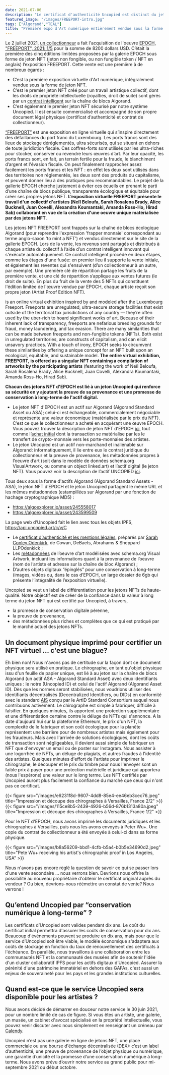 ```yaml
---
date: 2021-07-06
description: "Le certificat d'authenticité Uncopied est distinct du jeton NFT commercialisé, garantie la provenance et assure une conservation numérique pérenne."
featured_image: "/images/FREEPORT-intro.jpg"
tags: ["Algorand","TEAL"]
title: "Première expo d'Art numérique entièrement vendue sous la forme d'un jeton NFT"
---
```


Le 2 juillet 2021, [un collectionneur](https://twitter.com/DG__tw/status/1410970894135181315) a fait l'acquisition de l'oeuvre [EPOCH, "FREEPORT", 2021; 1/5](https://algoexplorer.io/asset/245558017) pour la somme de 8200 dollars USD. C’était la première des cinq éditions limitées proposées par la galerie EPOCH sous forme de jeton NFT (jeton non fongible, ou non fungible token / NFT en anglais) l’exposition FREEPORT.
Cette vente est une première à de nombreux égards :
- C’est la première exposition virtuelle d'Art numérique, intégralement vendue sous la forme de jeton NFT.
- C’est le premier jeton NFT créé pour un travail artistique collectif, dont les droits de propriété intellectuelle (royalties, droit de suite) sont gérés par un [contrat intelligent](/fr/blog/a-teal-smart-contract-to-manage-artistic-royalties-on-algorand/) sur la chaîne de blocs Algorand.
- C’est également le premier jeton NFT sécurisé par notre système Uncopied. Il est ensuite commercialisé et accompagné de son propre document légal physique (certificat d’authenticité et contrat de collectionneur).

[“FREEPORT”](https://epoch.gallery/Freeport/) est une exposition en ligne virtuelle qui s’inspire directement des défaillances du port franc du Luxembourg. Les ports francs sont des lieux de stockage déréglementés, ultra sécurisés, qui se situent en dehors de toute juridiction fiscale. Ces coffres-forts sont utilisés par les ultra-riches pour stocker, conserver ou revendre leurs œuvres d’art. Par leur opacité, les ports francs sont, en fait, un terrain fertile pour la fraude, le blanchiment d’argent et l'évasion fiscale. On peut finalement rapprocher assez facilement les ports francs et les NFT : en effet les deux sont utilisés dans des territoires non réglementés, les deux sont des produits du capitalisme, et peuvent donner lieu à des pratiques peu recommandables. Le projet de la gallerie EPOCH cherche justement à éviter ces écueils en prenant le parti d’une chaîne de blocs publique, transparente écologique et équitable pour créer ses propres jetons NFT. **L’exposition virtuelle FREEPORT présente le travail d'un collectif d'artistes (Neïl Beloufa, Sarah Rosalena Brady, Alice Bucknell, Juan Covelli, Alexandra Koumantaki, Amanda Ross-Ho, Hirad Sab) collaborant en vue de la création d'une oeuvre unique matérialisée par des jetons NFT.**

Les jetons NFT FREEPORT sont frappés sur la chaîne de blocs écologique Algorand (pour reprendre l'expression 'frapper monnaie' correspondant au terme anglo-saxon 'to mint a NFT') et vendus directement sur le site de la gallerie EPOCH. Lors de la vente, les revenus sont partagés et distribués à chaque artiste du collectif à l’aide d’un contrat intelligent innovant qui s'exécute automatiquement. Ce contrat intelligent procède en deux étapes, comme les étages d'une fusée: en premier lieu il supporte la vente initiale, et également les reventes qui s'ensuivent (d’un collectionneur à un autre, par exemple). Une première clé de répartition partage les fruits de la première vente, et une clé de répartition s’applique aux ventes futures (le droit de suite). En plus du fruit de la vente des 5 NFTs qui constituent l'édition limitée de l'œuvre vendue par EPOCH, chaque artiste reçoit son propre jeton (Artist Proof Edition NFT).

is an online virtual exhibition inspired by and modeled after the Luxembourg Freeport. Freeports are unregulated, ultra-secure storage facilities that exist outside of the territorial tax jurisdictions of any country — they’re often used by the uber-rich to hoard significant works of art. Because of their inherent lack of transparency, freeports are nefarious breeding grounds for fraud, money laundering, and tax evasion. There are many similarities that can be made between freeports and non-fungible tokens (NFTs). Both exist in unregulated territories, are constructs of capitalism, and can elicit unsavory practices. With a touch of irony, EPOCH seeks to circumvent these similarities by offering a unique concept for an NFT built upon an ecological, equitable, and sustainable model. **The entire virtual exhibition, FREEPORT, is offered as a singular NFT containing a compilation of artworks by the participating artists** (featuring the work of Neïl Beloufa, Sarah Rosalena Brady, Alice Bucknell, Juan Covelli, Alexandra Koumantaki, Amanda Ross-Ho, Hirad Sab).


**Chacun des jetons NFT d'EPOCH est lié à un jeton Uncopied qui renforce sa sécurité en y ajoutant la preuve de sa provenance et une promesse de conservation à long-terme de l'actif digital.**
* Le jeton NFT d'EPOCH est un actif sur Algorand (Algorand Standard Asset ou ASA); celui-ci est échangeable, commercialement négociable et représente une valeur économique (matérialisée par le prix du NFT). C’est ce que le collectionneur a acheté en acquérant une œuvre EPOCH. Vous pouvez trouver la description de jeton NFT d'EPOCH [ici](https://algoexplorer.io/asset/245558017), tout comme l’[achat initial](https://algoexplorer.io/tx/group/7lOyw4KLOweaarpD6lOeYiN1pVrB6b7Ak%2B5XYijRwL0%3D) dont la transaction se matérialise par les le transfert de crypto-monnaie vers les porte-monnaies des artistes.
* Le jeton Uncopied est un actif non-marchand et inaliénable sur Algorand: informatiquement, il lie entre eux le contrat juridique du collectionneur et la preuve de provenance, les métadonnées propres à l’oeuvre d’art (soit dans le modèle de données schema.org VisualArtwork, ou comme un object linked.art) et l’actif digital (le jeton NFT). Vous pouvez voir la description de l’actif UNCOPIED [ici](http://localhost:1313/fr/blog/first-entire-virtual-art-exhibition-digitized-as-a-nft/).


Tous deux sous la forme d'actifs Algorand (Algorand Standard Assets - ASA), le jeton NFT d’EPOCH et le jeton Uncopied partagent le même URL et les mêmes métadonnées (estampillées sur Algorand par une fonction de hachage cryptographique MD5) :
* https://algoexplorer.io/asset/245558017
* https://algoexplorer.io/asset/243599509

La page web d’Uncopied fait le lien avec tous les objets IPFS,
https://api.uncopied.art/c/v/C

- Le [certificat d’authenticité et les mentions légales](https://ipfs.io/ipfs/QmaJVvca8gkfWd1opMe2TzYwM8jaVfVWnZRYamMzBnukmW), préparés par [Sarah Conley Odenkirk](https://www.linkedin.com/feed/update/urn:li:activity:6816796740918878208/), de Cowan, DeBaets, Abrahams & Sheppard LLPOdenkick ;
- Les [métadonnées](http://ipfs.io/ipfs/QmUw4FvanYtyEDRsXH65BkkJmzyHETmsPLZQaHsfExA1Co) de l’oeuvre d’art modélisées avec schema.org Visual Artwork, incluant les informations quant à la provenance de l’oeuvre (nom de l’artiste et adresse sur la chaîne de bloc Algorand) ;
- D’autres objets digitaux “épinglés” pour une conservation à long-terme (images, vidéos ou, dans le cas d’EPOCH, un large dossier de 6gb qui présente l’intégralité de l’exposition virtuelle).

Uncopied se veut un label de différentiation pour les jetons NFTs de haute-qualité. Notre objectif est de créer de la confiance dans la valeur à long terme du jeton NFT qui est certifié par Uncopied, à travers, 
- la promesse de conservation digitale pérenne,
- la preuve de provenance,
- des métadonnées plus riches et complètes que ce qui est pratiqué par le marché actuel des jetons NFTs.


## Un document physique imprimé pour certifier un NFT virtuel ... c'est une blague? 
Eh bien non! Nous n'avons pas de certitude sur la façon dont ce document physique sera utilisé en pratique. Le chirographe, en tant qu'objet physique issu d'un feuille de papier unique, est lié à au jeton sur la chaîne de blocs Algorand (un actif ASA - Algorand Standard Asset) avec deux identifiants uniques : le notre (Uncopied ID) et celui de l'actif Algorand (Algorand Asset ID). Dès que les normes seront stabilisées, nous voudrions utiliser des identifiants décentralisés (Decentralized Identifiers, ou DIDs) en conformité avec le standard [AIS](https://www.artidstandard.org/) conçu par le ArtID Standard Consortium auquel nous contribuons activement. Le chirographe est simple à fabriquer, difficile à falsifier. En quelques minutes, ils apportent une protection supplémentaire et une différentiation certaine contre le déluge de NFTs qui s'annonce. A la date d'aujourd'hui sur la plateforme Ethereum, le prix d'un NFT, la complexité de le fabriquer et son coût écologique pour la planête représentent une barrière pour de nombreux artistes mais également pour les fraudeurs. Mais avec l'arrivée de solutions écologiques, dont les coûts de transaction sont négligeables, il devient aussi simple de fabriquer un NFT que d'envoyer un email ou de poster sur Instagram. Nous assister à une logorrhée de NFTs, un déluge de plagiats, et autres fraudes à l'identité des artistes. Quelques minutes d'effort de l'artiste pour imprimer le chirographe, le découper et le prix du timbre pour nous l'envoyer sont un faible prix à payer pour une protection matérielle et juridique qui apportera (nous l'espérons) une valeur sur le long terme. Les NFT certifiés par Uncopied auront plus facilement la confiance du marché que ceux qui n'ont pas ce certificat. 

{{< figure src="/images/e6231f8d-9607-4dd8-85e4-ee46eb3cec76.jpeg" title="Impression et découpe des chirographes à Versailles, France 2/2" >}}
{{< figure src="/images/115ce8b5-2439-4926-b56d-876b1313a80a.jpeg" title="Impression et découpe des chirographes à Versailles, France 1/2" >}}

Pour le NFT d'EPOCH, nous avons imprimé les documents juridiques et les chirographes à Versailles, puis nous les avons envoyés à Peter Wu+. Une copie du contrat de collectionneur a été envoyée à celui-ci dans sa forme physique. 

{{< figure src="/images/b8a56209-bbd1-4cfb-b5a4-b0b5e34690d2.jpeg" title="Pete Wu+ receiving his artist's chirographic proof in Los Angeles, USA" >}}

Nous n'avons pas encore règlé la question de savoir ce qui se passer lors d'une vente secondaire ... nous verrons bien. Devrions nous offrire la possibilité au nouveau propriétaire d'obtenir le certificat original auprès du vendeur ? Ou bien, devrions-nous réémettre un constat de vente? Nous verrons ! 

## Qu’entend Uncopied par “conservation numérique à long-terme” ?
Les certificats d’Uncopied sont valides pendant dix ans. Le coût du certificat initial permettra d'assurer les coûts de conservation pour dix ans. Beaucoup d'événements peuvent se produire en dix ans, mais pour que le service d’Uncopied soit être viable, le modèle économique s'adaptera aux coûts de stockage en fonction du taux de renouvellement des certificats à l'échéance. En parallèle, nous travaillons à une collaboration entre les communautés NFT et la communauté des musées afin de soutenir l'idée d'un cluster collaboratif IPFS pour les actifs digitaux d’Uncopied. Assurer la pérénité d'une patrimoine immatériel en dehors des GAFAs, c'est aussi un enjeux de souveraineté pour les pays et les grandes institutions culturelles. 

## Quand est-ce que le service Uncopied sera disponible pour les artistes ?

Nous avons décidé de démarrer en douceur notre service le 30 juin 2021, pour un nombre limité de cas de figure. Si vous êtes un artiste, une galerie, un musée, un cabinet d'avocat spécialisé en la propriété intellectuelle, vous pouvez venir discuter avec nous simplement en renseignant un créneau par [Calendy](/contact/). 

Uncopied n’est pas une galerie en ligne de jetons NFT, une place commerciale ou une bourse d'échange décentralisée (DEX): c’est un label d’authenticité, une preuve de provenance de l’objet physique ou numérique, une garantie d’unicité et la promesse d’une conservation numérique à long-terme. Nous avons prévu d’ouvrir notre service au grand public pour mi-septembre 2021 ou début octobre.

